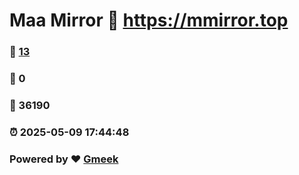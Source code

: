 # Maa Mirror :link: https://mmirror.top 
### :page_facing_up: [13](https://mmirror.top/tag.html) 
### :speech_balloon: 0 
### :hibiscus: 36190 
### :alarm_clock: 2025-05-09 17:44:48 
### Powered by :heart: [Gmeek](https://github.com/Meekdai/Gmeek)
